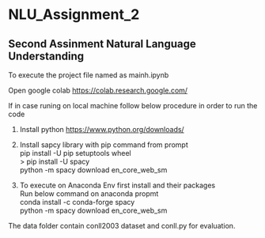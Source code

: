 # NLU_Assignment_2
## Second Assinment Natural Language Understanding

To execute the project file named as mainh.ipynb<br>

Open google colab https://colab.research.google.com/<br>

If in case runing on local machine follow below procedure in order to run the code<br>
1) Install python https://www.python.org/downloads/<br>

2) Install sapcy library with pip command from prompt<br>
    pip install -U pip setuptools wheel<br>>
    pip install -U spacy<br>
    python -m spacy download en_core_web_sm<br>
  
3) To execute on Anaconda Env first install and their packages<br>
    Run below command on anaconda propmt<br>
    conda install -c conda-forge spacy<br>
    python -m spacy download en_core_web_sm<br>
    
 The data folder contain conll2003 dataset and conll.py for evaluation.<br>

